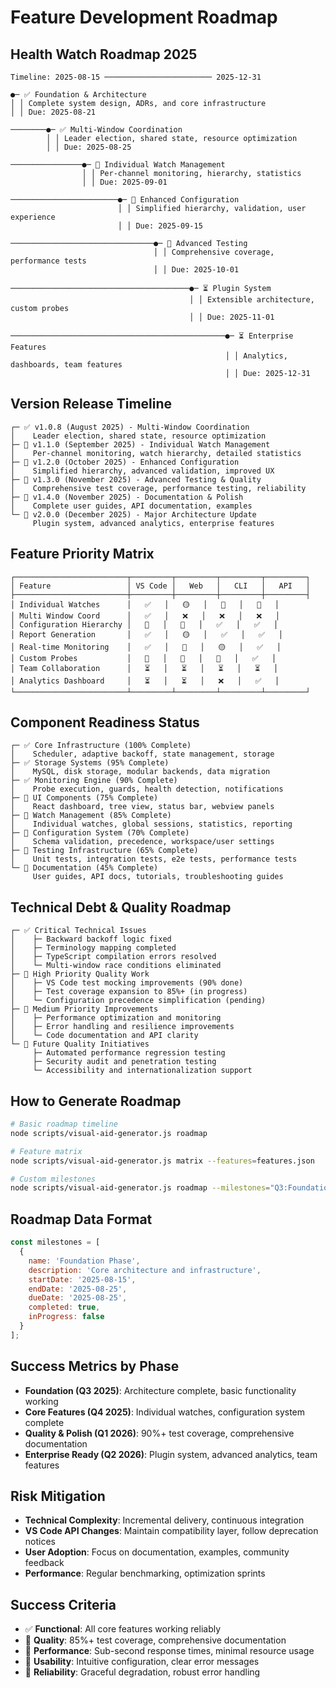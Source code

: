 # Feature Development Roadmap

## Health Watch Roadmap 2025

```
Timeline: 2025-08-15 ──────────────────────── 2025-12-31

●─ ✅ Foundation & Architecture
│ │ Complete system design, ADRs, and core infrastructure
│ │ Due: 2025-08-21

────────●─ ✅ Multi-Window Coordination
        │ │ Leader election, shared state, resource optimization
        │ │ Due: 2025-08-25

────────────────●─ 🔄 Individual Watch Management
                │ │ Per-channel monitoring, hierarchy, statistics
                │ │ Due: 2025-09-01

────────────────────────●─ 🔄 Enhanced Configuration
                        │ │ Simplified hierarchy, validation, user experience
                        │ │ Due: 2025-09-15

────────────────────────────────●─ 🔄 Advanced Testing
                                │ │ Comprehensive coverage, performance tests
                                │ │ Due: 2025-10-01

────────────────────────────────────────●─ ⏳ Plugin System
                                        │ │ Extensible architecture, custom probes
                                        │ │ Due: 2025-11-01

────────────────────────────────────────────────●─ ⏳ Enterprise Features
                                                │ │ Analytics, dashboards, team features
                                                │ │ Due: 2025-12-31
```

## Version Release Timeline

```
┌─ ✅ v1.0.8 (August 2025) - Multi-Window Coordination
│    Leader election, shared state, resource optimization
├─ 🔄 v1.1.0 (September 2025) - Individual Watch Management
│    Per-channel monitoring, watch hierarchy, detailed statistics
├─ 🔄 v1.2.0 (October 2025) - Enhanced Configuration
│    Simplified hierarchy, advanced validation, improved UX
├─ 🔄 v1.3.0 (November 2025) - Advanced Testing & Quality
│    Comprehensive test coverage, performance testing, reliability
├─ 🔄 v1.4.0 (November 2025) - Documentation & Polish
│    Complete user guides, API documentation, examples
└─ 🔄 v2.0.0 (December 2025) - Major Architecture Update
     Plugin system, advanced analytics, enterprise features
```

## Feature Priority Matrix

```
┌─────────────────────────┬─────────┬─────────┬─────────┬─────────┐
│ Feature                 │ VS Code │   Web   │   CLI   │   API   │
├─────────────────────────┼─────────┼─────────┼─────────┼─────────┤
│ Individual Watches      │   ✅   │   🟡   │   🔄   │   🔄   │
│ Multi Window Coord      │   ✅   │   ❌   │   ❌   │   ❌   │
│ Configuration Hierarchy │   🔄   │   🔄   │   ✅   │   ✅   │
│ Report Generation       │   ✅   │   🟡   │   ✅   │   ✅   │
│ Real-time Monitoring    │   ✅   │   🔄   │   🟡   │   ✅   │
│ Custom Probes           │   🔄   │   🔄   │   🔄   │   ✅   │
│ Team Collaboration      │   ⏳   │   ⏳   │   ⏳   │   ⏳   │
│ Analytics Dashboard     │   ⏳   │   ⏳   │   ❌   │   ✅   │
└─────────────────────────┴─────────┴─────────┴─────────┴─────────┘
```

## Component Readiness Status

```
┌─ ✅ Core Infrastructure (100% Complete)
│    Scheduler, adaptive backoff, state management, storage
├─ ✅ Storage Systems (95% Complete)
│    MySQL, disk storage, modular backends, data migration
├─ ✅ Monitoring Engine (90% Complete)
│    Probe execution, guards, health detection, notifications
├─ 🔄 UI Components (75% Complete)
│    React dashboard, tree view, status bar, webview panels
├─ 🔄 Watch Management (85% Complete)
│    Individual watches, global sessions, statistics, reporting
├─ 🔄 Configuration System (70% Complete)
│    Schema validation, precedence, workspace/user settings
├─ 🔄 Testing Infrastructure (65% Complete)
│    Unit tests, integration tests, e2e tests, performance tests
└─ 🔄 Documentation (45% Complete)
     User guides, API docs, tutorials, troubleshooting guides
```

## Technical Debt & Quality Roadmap

```
┌─ ✅ Critical Technical Issues
│    ├─ Backward backoff logic fixed
│    ├─ Terminology mapping completed
│    ├─ TypeScript compilation errors resolved
│    └─ Multi-window race conditions eliminated
├─ 🔄 High Priority Quality Work
│    ├─ VS Code test mocking improvements (90% done)
│    ├─ Test coverage expansion to 85%+ (in progress)
│    └─ Configuration precedence simplification (pending)
├─ 🔄 Medium Priority Improvements
│    ├─ Performance optimization and monitoring
│    ├─ Error handling and resilience improvements
│    └─ Code documentation and API clarity
└─ 🔄 Future Quality Initiatives
     ├─ Automated performance regression testing
     ├─ Security audit and penetration testing
     └─ Accessibility and internationalization support
```

## How to Generate Roadmap

```bash
# Basic roadmap timeline
node scripts/visual-aid-generator.js roadmap

# Feature matrix
node scripts/visual-aid-generator.js matrix --features=features.json

# Custom milestones
node scripts/visual-aid-generator.js roadmap --milestones="Q3:Foundation,Q4:Features"
```

## Roadmap Data Format

```javascript
const milestones = [
  {
    name: 'Foundation Phase',
    description: 'Core architecture and infrastructure',
    startDate: '2025-08-15',
    endDate: '2025-08-25',
    dueDate: '2025-08-25',
    completed: true,
    inProgress: false
  }
];
```

## Success Metrics by Phase

- **Foundation (Q3 2025)**: Architecture complete, basic functionality working
- **Core Features (Q4 2025)**: Individual watches, configuration system complete
- **Quality & Polish (Q1 2026)**: 90%+ test coverage, comprehensive documentation
- **Enterprise Ready (Q2 2026)**: Plugin system, advanced analytics, team features

## Risk Mitigation

- **Technical Complexity**: Incremental delivery, continuous integration
- **VS Code API Changes**: Maintain compatibility layer, follow deprecation notices
- **User Adoption**: Focus on documentation, examples, community feedback
- **Performance**: Regular benchmarking, optimization sprints

## Success Criteria

- ✅ **Functional**: All core features working reliably
- 🔄 **Quality**: 85%+ test coverage, comprehensive documentation
- 🔄 **Performance**: Sub-second response times, minimal resource usage
- 🔄 **Usability**: Intuitive configuration, clear error messages
- 🔄 **Reliability**: Graceful degradation, robust error handling